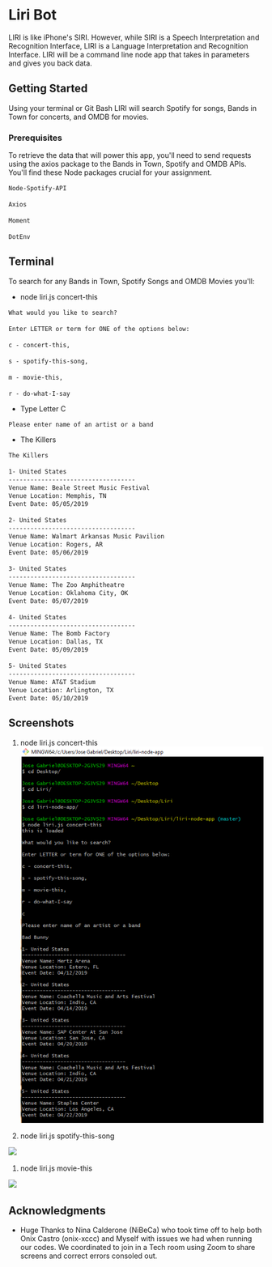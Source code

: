 # Liri Bot

 LIRI is like iPhone's SIRI. However, while SIRI is a Speech Interpretation and Recognition Interface, LIRI is a Language Interpretation and Recognition Interface. LIRI will be a command line node app that takes in parameters and gives you back data.

## Getting Started

Using your terminal or Git Bash LIRI will search Spotify for songs, Bands in Town for concerts, and OMDB for movies.

### Prerequisites

To retrieve the data that will power this app, you'll need to send requests using the axios package to the Bands in Town, Spotify and OMDB APIs. You'll find these Node packages crucial for your assignment.

```
Node-Spotify-API

Axios

Moment

DotEnv
```

## Terminal

To search for any Bands in Town, Spotify Songs and OMDB Movies you'll:

* node liri.js concert-this

```
What would you like to search?

Enter LETTER or term for ONE of the options below:

c - concert-this,

s - spotify-this-song,

m - movie-this,

r - do-what-I-say

```
* Type Letter C
```
Please enter name of an artist or a band
```
* The Killers
```
The Killers

1- United States
-----------------------------------
Venue Name: Beale Street Music Festival
Venue Location: Memphis, TN
Event Date: 05/05/2019

2- United States
-----------------------------------
Venue Name: Walmart Arkansas Music Pavilion
Venue Location: Rogers, AR
Event Date: 05/06/2019

3- United States
-----------------------------------
Venue Name: The Zoo Amphitheatre
Venue Location: Oklahoma City, OK
Event Date: 05/07/2019

4- United States
-----------------------------------
Venue Name: The Bomb Factory
Venue Location: Dallas, TX
Event Date: 05/09/2019

5- United States
-----------------------------------
Venue Name: AT&T Stadium
Venue Location: Arlington, TX
Event Date: 05/10/2019

```
## Screenshots

1. node liri.js concert-this
![concert-this](images\ConcertThis.png)

1. node liri.js spotify-this-song
<img src="./images/MovieThis.png">

1. node liri.js movie-this
<img src="images/MovieThis.png">

## Acknowledgments

* Huge Thanks to Nina Calderone (NiBeCa) who took time off to help both Onix Castro (onix-xccc) and Myself with issues we had when running our codes. We coordinated to join in a Tech room using Zoom to share screens and correct errors consoled out. 




